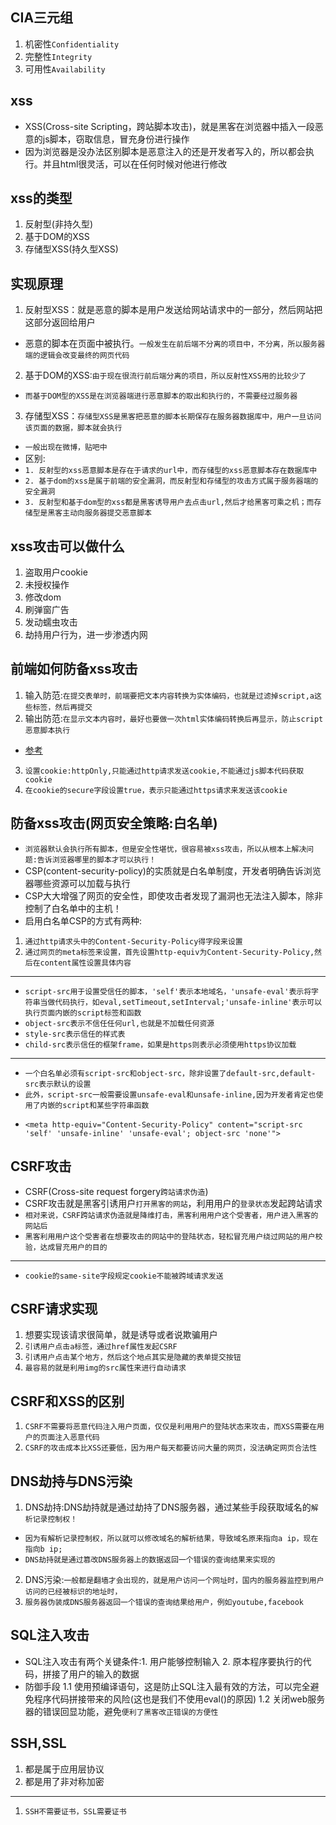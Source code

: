 ## CIA三元组
1. 机密性`Confidentiality`
2. 完整性`Integrity`
3. 可用性`Availability`

## xss
* XSS(Cross-site Scripting，跨站脚本攻击)，就是黑客在浏览器中插入一段恶意的js脚本，窃取信息，冒充身份进行操作
* 因为浏览器是没办法区别脚本是恶意注入的还是开发者写入的，所以都会执行。并且html很灵活，可以在任何时候对他进行修改

## xss的类型
1. 反射型(非持久型)
2. 基于DOM的XSS
3. 存储型XSS(持久型XSS)

## 实现原理
1. 反射型XSS：就是恶意的脚本是用户发送给网站请求中的一部分，然后网站把这部分返回给用户
* 恶意的脚本在页面中被执行。`一般发生在前后端不分离的项目中，不分离，所以服务器端的逻辑会改变最终的网页代码`
2. 基于DOM的XSS:`由于现在很流行前后端分离的项目，所以反射性XSS用的比较少了`
* `而基于DOM型的XSS是在浏览器端进行恶意脚本的取出和执行的，不需要经过服务器`
3. 存储型XSS：`存储型XSS是黑客把恶意的脚本长期保存在服务器数据库中，用户一旦访问该页面的数据，脚本就会执行`
* `一般出现在微博，贴吧中`
* 区别:
* `1. 反射型的xss恶意脚本是存在于请求的url中，而存储型的xss恶意脚本存在数据库中`
* `2. 基于dom的xss是属于前端的安全漏洞，而反射型和存储型的攻击方式属于服务器端的安全漏洞`
* `3. 反射型和基于dom型的xss都是黑客诱导用户去点击url,然后才给黑客可乘之机；而存储型是黑客主动向服务器提交恶意脚本`

## xss攻击可以做什么
1. 盗取用户cookie
2. 未授权操作
3. 修改dom
4. 刷弹窗广告
5. 发动蠕虫攻击
6. 劫持用户行为，进一步渗透内网

## 前端如何防备xss攻击
1. 输入防范:`在提交表单时，前端要把文本内容转换为实体编码，也就是过滤掉script,a这些标签，然后再提交`
2. 输出防范:`在显示文本内容时，最好也要做一次html实体编码转换后再显示，防止script恶意脚本执行`
* [参考](https://www.jianshu.com/p/e554b5a5c304)
3. `设置cookie:httpOnly,只能通过http请求发送cookie,不能通过js脚本代码获取cookie`
4. `在cookie的secure字段设置true，表示只能通过https请求来发送该cookie`

## 防备xss攻击(网页安全策略:白名单)
* `浏览器默认会执行所有脚本，但是安全性堪忧，很容易被xss攻击，所以从根本上解决问题:告诉浏览器哪里的脚本才可以执行！`
* CSP(content-security-policy)的实质就是白名单制度，开发者明确告诉浏览器哪些资源可以加载与执行
* CSP大大增强了网页的安全性，即使攻击者发现了漏洞也无法注入脚本，除非控制了白名单中的主机！
* 启用白名单CSP的方式有两种:
1. `通过http请求头中的Content-Security-Policy得字段来设置`
2. `通过网页的meta标签来设置，首先设置http-equiv为Content-Security-Policy,然后在content属性设置具体内容`
---
* `script-src用于设置受信任的脚本，'self'表示本地域名，'unsafe-eval'表示将字符串当做代码执行，如eval,setTimeout,setInterval;'unsafe-inline'表示可以执行页面内嵌的script标签和函数`
* `object-src表示不信任任何url,也就是不加载任何资源`
* `style-src表示信任的样式表`
* `child-src表示信任的框架frame，如果是https则表示必须使用https协议加载`
---
* `一个白名单必须有script-src和object-src，除非设置了default-src,default-src表示默认的设置`
* `此外，script-src一般需要设置unsafe-eval和unsafe-inline,因为开发者肯定也使用了内嵌的script和某些字符串函数`
*     <meta http-equiv="Content-Security-Policy" content="script-src 'self' 'unsafe-inline' 'unsafe-eval'; object-src 'none'">

## CSRF攻击
* CSRF(Cross-site request forgery`跨站请求伪造`)
* CSRF攻击就是黑客引诱用户`打开黑客的网站`，利用用户的`登录状态`发起跨站请求
* `相对来说，CSRF跨站请求伪造就是降维打击，黑客利用用户这个受害者，用户进入黑客的网站后`
* `黑客利用用户这个受害者在想要攻击的网站中的登陆状态，轻松冒充用户绕过网站的用户校验，达成冒充用户的目的`
---
* `cookie的same-site字段规定cookie不能被跨域请求发送`

## CSRF请求实现
1. 想要实现该请求很简单，就是诱导或者说欺骗用户
2. `引诱用户点击a标签，通过href属性发起CSRF`
3. `引诱用户点击某个地方，然后这个地点其实是隐藏的表单提交按钮`
4. `最容易的就是利用img的src属性来进行自动请求`

## CSRF和XSS的区别
1. `CSRF不需要将恶意代码注入用户页面，仅仅是利用用户的登陆状态来攻击，而XSS需要在用户的页面注入恶意代码`
2. `CSRF的攻击成本比XSS还要低，因为用户每天都要访问大量的网页，没法确定网页合法性`

## DNS劫持与DNS污染
1. DNS劫持:DNS劫持就是通过劫持了DNS服务器，通过某些手段获取域名的`解析记录控制权！`
* `因为有解析记录控制权，所以就可以修改域名的解析结果，导致域名原来指向a ip，现在指向b ip;`
* `DNS劫持就是通过篡改DNS服务器上的数据返回一个错误的查询结果来实现的`
2. DNS污染:`一般都是翻墙才会出现的，就是用户访问一个网址时，国内的服务器监控到用户访问的已经被标识的地址时，`
3. `服务器伪装成DNS服务器返回一个错误的查询结果给用户，例如youtube,facebook`

## SQL注入攻击
* SQL注入攻击有两个关键条件:1. 用户能够控制输入 2. 原本程序要执行的代码，拼接了用户的输入的数据
* 防御手段
1.1 使用预编译语句，这是防止SQL注入最有效的方法，可以完全避免程序代码拼接带来的风险(这也是我们不使用eval()的原因)
1.2 关闭web服务器的错误回显功能，避免`便利了黑客改正错误的方便性`

## SSH,SSL
1. 都是属于应用层协议
2. 都是用了非对称加密
---
1. `SSH不需要证书，SSL需要证书`
